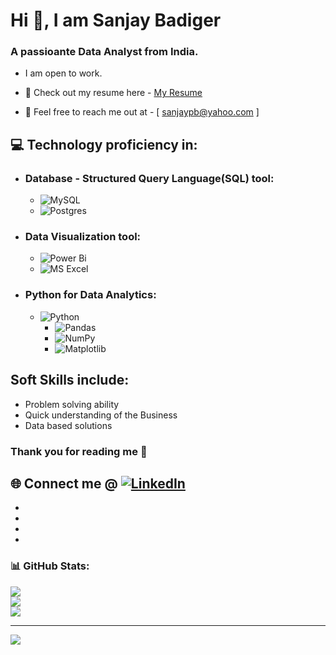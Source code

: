 # Hi 👋, I am Sanjay Badiger

### A passioante Data Analyst from India.


* I am open to work.
  
* 📑 Check out my resume here - [My Resume](https://drive.google.com/file/d/1nDRSgo6uSDDxwaVu6-4Dje0N4YCpH4Ix/view?usp=drive_link)
  
* 📧 Feel free to reach me out at - [ sanjaypb@yahoo.com ]


## 💻 Technology proficiency in:
* ### Database - Structured Query Language(SQL) tool:
    - ![MySQL](https://img.shields.io/badge/mysql-4479A1.svg?style=flat&logo=mysql&logoColor=white)
    - ![Postgres](https://img.shields.io/badge/postgres-%23316192.svg?style=flat&logo=postgresql&logoColor=white)
* ### Data Visualization tool:
    - ![Power Bi](https://img.shields.io/badge/power_bi-F2C811?style=flat&logo=powerbi&logoColor=black)
    - ![MS Excel](https://img.shields.io/badge/ms-excel-F2C811?style=flat&logo=msexcel&logoColor=black)
* ### Python for Data Analytics:
  - ![Python](https://img.shields.io/badge/python-3670A0?style=flat&logo=python&logoColor=ffdd54)
      - ![Pandas](https://img.shields.io/badge/pandas-%23150458.svg?style=flat&logo=pandas&logoColor=white)
      - ![NumPy](https://img.shields.io/badge/numpy-%23013243.svg?style=flat&logo=numpy&logoColor=white)
      - ![Matplotlib](https://img.shields.io/badge/Matplotlib-%23ffffff.svg?style=flat&logo=Matplotlib&logoColor=black)

## Soft Skills include:
* Problem solving ability
* Quick understanding of the Business
* Data based solutions


### Thank you for reading me 🙂
## 🌐 Connect me @ [![LinkedIn](https://img.shields.io/badge/LinkedIn-%230077B5.svg?logo=linkedin&logoColor=white)](https://linkedin.com/in/sanjay-badiger) 
*
*
*
*



### 📊 GitHub Stats:
![](https://github-readme-stats.vercel.app/api?username=SanjayPB-theDataAnalyst&theme=default_repocard&hide_border=true&include_all_commits=false&count_private=false)<br/>
![](https://github-readme-streak-stats.herokuapp.com/?user=SanjayPB-theDataAnalyst&theme=default_repocard&hide_border=true)<br/>
![](https://github-readme-stats.vercel.app/api/top-langs/?username=SanjayPB-theDataAnalyst&theme=default_repocard&hide_border=true&include_all_commits=false&count_private=false&layout=compact)

---
[![](https://visitcount.itsvg.in/api?id=SanjayPB-theDataAnalyst&icon=0&color=1)](https://visitcount.itsvg.in)

<!-- Proudly created with GPRM ( https://gprm.itsvg.in ) -->

